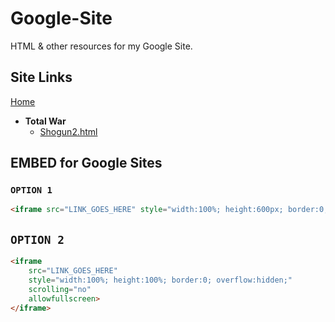 # Google-Site
HTML &amp; other resources for my Google Site.  

## Site Links  
[Home](https://justkaarlo.github.io/JustKaarlo-Google-Site/)
- **Total War**
  - [Shogun2.html](https://justkaarlo.github.io/JustKaarlo-Google-Site/TotalWar/Shogun2.html)

## EMBED for Google Sites
### `OPTION 1`
```html
<iframe src="LINK_GOES_HERE" style="width:100%; height:600px; border:0;" allowfullscreen></iframe>
```

## `OPTION 2`
```html
<iframe
    src="LINK_GOES_HERE"
    style="width:100%; height:100%; border:0; overflow:hidden;"
    scrolling="no"
    allowfullscreen>
</iframe>
```
